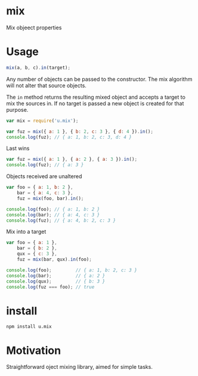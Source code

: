 # mix

Mix objeect properties

# Usage

```js
mix(a, b, c).in(target);
```

Any number of objects can be passed to the constructor. The mix algorithm
will not alter that source objects.

The `in` method returns the resulting mixed object and accepts a target
to mix the sources in. If no target is passed a new object is
created for that purpose.

```js
var mix = require('u.mix');

var fuz = mix({ a: 1 }, { b: 2, c: 3 }, { d: 4 }).in();
console.log(fuz); // { a: 1, b: 2, c: 3, d: 4 }
```
Last wins

```js
var fuz = mix({ a: 1 }, { a: 2 }, { a: 3 }).in();
console.log(fuz); // { a: 3 }
```

Objects received are unaltered

```js
var foo = { a: 1, b: 2 },
    bar = { a: 4, c: 3 },
    fuz = mix(foo, bar).in();

console.log(foo); // { a: 1, b: 2 }
console.log(bar); // { a: 4, c: 3 }
console.log(fuz); // { a: 4, b: 2, c: 3 }
```

Mix into a target

```js
var foo = { a: 1 },
    bar = { b: 2 },
    qux = { c: 3 },
    fuz = mix(bar, qux).in(foo);

console.log(foo);         // { a: 1, b: 2, c: 3 }
console.log(bar);         // { a: 2 }
console.log(qux);         // { b: 3 }
console.log(fuz === foo); // true
```

# install

    npm install u.mix

# Motivation

Straightforward oject mixing library, aimed for simple tasks.

